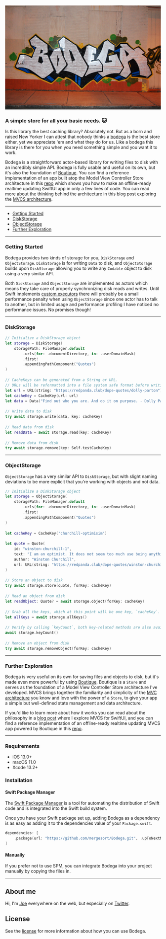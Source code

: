 ![Bodega Logo](Images/logo.jpg)

### A simple store for all your basic needs. 🐱

Is this library the best caching library? Absolutely not. But as a born and raised New Yorker I can attest that nobody thinks a [bodega](https://en.wikipedia.org/wiki/Bodega_(store)) is the best store either, yet we appreciate 'em and what they do for us. Like a bodega this library is there for you when you need something simple and you want it to work.

Bodega is a straightforward actor-based library for writing files to disk with an incredibly simple API. Bodega is fully usable and useful on its own, but it's also the foundation of [Boutique](https://github.com/mergesort/Boutique). You can find a reference implementation of an app built atop the Model View Controller Store architecture in this [repo](https://github.com/mergesort/MVCS) which shows you how to make an offline-ready realtime updating SwiftUI app in only a few lines of code. You can read more about the thinking behind the architecture in this blog post exploring the [MVCS architecture](https://build.ms/2022/06/22/model-view-controller-store).

---

* [Getting Started](#getting-started)
* [DiskStorage](#diskstorage)
* [ObjectStorage](#objectstorage)
* [Further Exploration](#further-exploration)

---

### Getting Started

Bodega provides two kinds of storage for you, `DiskStorage` and `ObjectStorage`. `DiskStorage` is for writing `Data` to disk, and `ObjectStorage` builds upon `DiskStorage` allowing you to write any `Codable` object to disk using a very similar API.

Both `DiskStorage` and `ObjectStorage` are implemented as actors which means they take care of properly synchronizing disk reads and writes. Until Swift implements [custom executors](https://forums.swift.org/t/support-custom-executors-in-swift-concurrency/44425) there will probably be a small performance penalty when using `ObjectStorage` since one actor has to talk to another, but in limited usage and performance profiling I have noticed no performance issues. No promises though!

---

### DiskStorage

```swift
// Initialize a DiskStorage object
let storage = DiskStorage(
    storagePath: FileManager.default
        .urls(for: .documentDirectory, in: .userDomainMask)
        .first!
        .appendingPathComponent("Quotes")
)

// CacheKeys can be generated from a String or URL.
// URLs will be reformatted into a file system safe format before writing to disk.
let url = URL(string: "https://redpanda.club/dope-quotes/dolly-parton")
let cacheKey = CacheKey(url: url)
let data = Data("Find out who you are. And do it on purpose. - Dolly Parton".utf8)

// Write data to disk
try await storage.write(data, key: cacheKey)

// Read data from disk
let readData = await storage.read(key: cacheKey)

// Remove data from disk
try await storage.remove(key: Self.testCacheKey)
```

---

### ObjectStorage

`ObjectStorage` has a very similar API to `DiskStorage`, but with slight naming deviations to be more explicit that you're working with objects and not data.

```swift
// Initialize a DiskStorage object
let storage = ObjectStorage(
    storagePath: FileManager.default
        .urls(for: .documentDirectory, in: .userDomainMask)
        .first!
        .appendingPathComponent("Quotes")
)

let cacheKey = CacheKey("churchill-optimisim")

let quote = Quote(
    id: "winston-churchill-1",
    text: "I am an optimist. It does not seem too much use being anything else.",
    author: "Winston Churchill",
    url: URL(string: "https://redpanda.club/dope-quotes/winston-churchill")
)

// Store an object to disk
try await storage.store(quote, forKey: cacheKey)

// Read an object from disk
let readObject: Quote? = await storage.object(forKey: cacheKey)

// Grab all the keys, which at this point will be one key, `cacheKey`.
let allKeys = await storage.allKeys()

// Verify by calling `keyCount`, both key-related methods are also available on `DiskStorage`.
await storage.keyCount()

// Remove an object from disk
try await storage.removeObject(forKey: cacheKey)
```

---

### Further Exploration

Bodega is very useful on its own for saving files and objects to disk, but it's made even more powerful by using [Boutique](https://github.com/mergesort/Boutique). Boutique is a `Store` and serves as the foundation of a Model View Controller Store architecture I've developed. MVCS brings together the familiarity and simplicity of the [MVC architecture](https://developer.apple.com/library/archive/documentation/General/Conceptual/DevPedia-CocoaCore/MVC.html) you know and love with the power of a `Store`, to give your app a simple but well-defined state management and data architecture.

If you'd like to learn more about how it works you can read about the philosophy in a [blog post](https://build.ms/2022/06/22/model-view-controller-store) where I explore MVCS for SwiftUI, and you can find a reference implementation of an offline-ready realtime updating MVCS app powered by Boutique in this [repo](https://github.com/mergesort/MVCS).

---

### Requirements

- iOS 13.0+
- macOS 11.0
- Xcode 13.2+

### Installation

#### Swift Package Manager

The [Swift Package Manager](https://www.swift.org/package-manager) is a tool for automating the distribution of Swift code and is integrated into the Swift build system.

Once you have your Swift package set up, adding Bodega as a dependency is as easy as adding it to the dependencies value of your `Package.swift`.

```swift
dependencies: [
    .package(url: "https://github.com/mergesort/Bodega.git", .upToNextMajor(from: "1.0.0"))
]
```

#### Manually

If you prefer not to use SPM, you can integrate Bodega into your project manually by copying the files in.

---

## About me

Hi, I'm [Joe](http://fabisevi.ch) everywhere on the web, but especially on [Twitter](https://twitter.com/mergesort).

## License

See the [license](LICENSE) for more information about how you can use Bodega.
